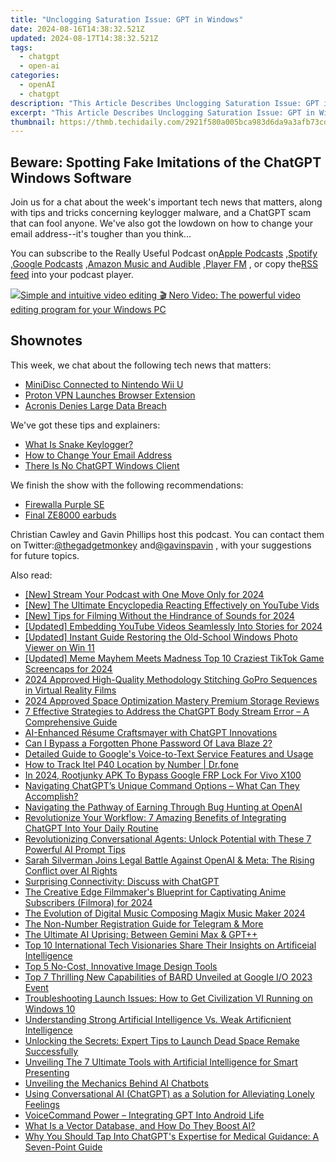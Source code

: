 ```yaml
---
title: "Unclogging Saturation Issue: GPT in Windows"
date: 2024-08-16T14:38:32.521Z
updated: 2024-08-17T14:38:32.521Z
tags:
  - chatgpt
  - open-ai
categories:
  - openAI
  - chatgpt
description: "This Article Describes Unclogging Saturation Issue: GPT in Windows"
excerpt: "This Article Describes Unclogging Saturation Issue: GPT in Windows"
thumbnail: https://thmb.techidaily.com/2921f580a005bca983d6da9a3afb73cd46b3297303a92739f51d69c3aa21056e.jpg
---
```


## Beware: Spotting Fake Imitations of the ChatGPT Windows Software

 Join us for a chat about the week's important tech news that matters, along with tips and tricks concerning keylogger malware, and a ChatGPT scam that can fool anyone. We've also got the lowdown on how to change your email address--it's tougher than you think...

 You can subscribe to the Really Useful Podcast on[Apple Podcasts](https://podcasts.apple.com/gb/podcast/the-really-useful-podcast/id1437847131?mt=2) ,[Spotify](https://open.spotify.com/show/283gDxLd6OTNEpRq6tN7ha) ,[Google Podcasts](https://www.google.com/podcasts?feed=aHR0cHM6Ly9hbmNob3IuZm0vcy8zMWJlNDcwL3BvZGNhc3QvcnNz) ,[Amazon Music and Audible](https://music.amazon.co.uk/podcasts/20ab73d4-5da2-46c7-a17f-dc6eb39bdb48/The-Really-Useful-Podcast) ,[Player FM](https://player.fm/series/the-really-useful-podcast-2491856) , or copy the[RSS feed](https://feeds.transistor.fm/the-really-useful-podcast) into your podcast player.

<!-- affiliate ads begin -->
<a href="https://store.nero.com/order/checkout.php?PRODS=42296685&QTY=1&AFFILIATE=108875&CART=1"><img src="http://cdnwww.nero.com/nero-com-wAssets/img/banners/2022/video-pp/ScreenshotSlider/Nero-Video-Advanced-editing.JPG" border="0">Simple and intuitive video editing
🎬 Nero Video:
The powerful video editing program for your Windows PC</a>
<!-- affiliate ads end -->
## Shownotes

This week, we chat about the following tech news that matters:

* [MiniDisc Connected to Nintendo Wii U](https://youtu.be/X1djSzam50g)
* [Proton VPN Launches Browser Extension](https://www.makeuseof.com/protonvpn-launches-browser-extensions/)
* [Acronis Denies Large Data Breach](https://www.theregister.com/2023/03/10/acronis%5Fdata%5Fbreach/)

We've got these tips and explainers:

* [What Is Snake Keylogger?](https://www.makeuseof.com/what-is-snake-keylogger-and-are-you-at-risk/)
* [How to Change Your Email Address](https://www.makeuseof.com/how-to-change-your-email-address-without-losing-important-data/)
* [There Is No ChatGPT Windows Client](https://www.makeuseof.com/chatgpt-windows-client-malware/)

We finish the show with the following recommendations:

* [Firewalla Purple SE](https://www.makeuseof.com/firewalla-purple-se-review/)
* [Final ZE8000 earbuds](https://www.makeuseof.com/final-ze8000-review/)

 Christian Cawley and Gavin Phillips host this podcast. You can contact them on Twitter:[@thegadgetmonkey](https://twitter.com/thegadgetmonkey) and[@gavinspavin](https://twitter.com/gavinspavin) , with your suggestions for future topics.


<ins class="adsbygoogle"
     style="display:block"
     data-ad-format="autorelaxed"
     data-ad-client="ca-pub-7571918770474297"
     data-ad-slot="1223367746"></ins>



<ins class="adsbygoogle"
     style="display:block"
     data-ad-client="ca-pub-7571918770474297"
     data-ad-slot="8358498916"
     data-ad-format="auto"
     data-full-width-responsive="true"></ins>

<span class="atpl-alsoreadstyle">Also read:</span>
<div><ul>
<li><a href="https://fox-cloud.techidaily.com/new-stream-your-podcast-with-one-move-only-for-2024/"><u>[New] Stream Your Podcast with One Move Only for 2024</u></a></li>
<li><a href="https://twitter-clips.techidaily.com/new-the-ultimate-encyclopedia-reacting-effectively-on-youtube-vids/"><u>[New] The Ultimate Encyclopedia  Reacting Effectively on YouTube Vids</u></a></li>
<li><a href="https://screen-video-capture.techidaily.com/new-tips-for-filming-without-the-hindrance-of-sounds-for-2024/"><u>[New] Tips for Filming Without the Hindrance of Sounds for 2024</u></a></li>
<li><a href="https://instagram-video-recordings.techidaily.com/updated-embedding-youtube-videos-seamlessly-into-stories-for-2024/"><u>[Updated] Embedding YouTube Videos Seamlessly Into Stories for 2024</u></a></li>
<li><a href="https://fox-hovers.techidaily.com/updated-instant-guide-restoring-the-old-school-windows-photo-viewer-on-win-11/"><u>[Updated] Instant Guide  Restoring the Old-School Windows Photo Viewer on Win 11</u></a></li>
<li><a href="https://tiktok-clips.techidaily.com/updated-meme-mayhem-meets-madness-top-10-craziest-tiktok-game-screencaps-for-2024/"><u>[Updated] Meme Mayhem Meets Madness  Top 10 Craziest TikTok Game Screencaps for 2024</u></a></li>
<li><a href="https://some-techniques.techidaily.com/2024-approved-high-quality-methodology-stitching-gopro-sequences-in-virtual-reality-films/"><u>2024 Approved  High-Quality Methodology  Stitching GoPro Sequences in Virtual Reality Films</u></a></li>
<li><a href="https://article-helps.techidaily.com/2024-approved-space-optimization-mastery-premium-storage-reviews/"><u>2024 Approved  Space Optimization Mastery  Premium Storage Reviews</u></a></li>
<li><a href="https://tech-revival.techidaily.com/7-effective-strategies-to-address-the-chatgpt-body-stream-error-a-comprehensive-guide/"><u>7 Effective Strategies to Address the ChatGPT Body Stream Error – A Comprehensive Guide</u></a></li>
<li><a href="https://tech-revival.techidaily.com/ai-enhanced-resume-craftsmayer-with-chatgpt-innovations/"><u>AI-Enhanced Résume Craftsmayer with ChatGPT Innovations</u></a></li>
<li><a href="https://android-unlock.techidaily.com/can-i-bypass-a-forgotten-phone-password-of-lava-blaze-2-by-drfone-android/"><u>Can I Bypass a Forgotten Phone Password Of Lava Blaze 2?</u></a></li>
<li><a href="https://extra-tips.techidaily.com/detailed-guide-to-googles-voice-to-text-service-features-and-usage/"><u>Detailed Guide to Google's Voice-to-Text Service Features and Usage</u></a></li>
<li><a href="https://android-location-track.techidaily.com/how-to-track-itel-p40-location-by-number-drfone-by-drfone-virtual-android/"><u>How to Track Itel P40 Location by Number | Dr.fone</u></a></li>
<li><a href="https://android-unlock.techidaily.com/in-2024-rootjunky-apk-to-bypass-google-frp-lock-for-vivo-x100-by-drfone-android/"><u>In 2024, Rootjunky APK To Bypass Google FRP Lock For Vivo X100</u></a></li>
<li><a href="https://tech-revival.techidaily.com/navigating-chatgpts-unique-command-options-what-can-they-accomplish/"><u>Navigating ChatGPT’s Unique Command Options – What Can They Accomplish?</u></a></li>
<li><a href="https://tech-revival.techidaily.com/navigating-the-pathway-of-earning-through-bug-hunting-at-openai/"><u>Navigating the Pathway of Earning Through Bug Hunting at OpenAI</u></a></li>
<li><a href="https://tech-revival.techidaily.com/revolutionize-your-workflow-7-amazing-benefits-of-integrating-chatgpt-into-your-daily-routine/"><u>Revolutionize Your Workflow: 7 Amazing Benefits of Integrating ChatGPT Into Your Daily Routine</u></a></li>
<li><a href="https://tech-revival.techidaily.com/revolutionizing-conversational-agents-unlock-potential-with-these-7-powerful-ai-prompt-tips/"><u>Revolutionizing Conversational Agents: Unlock Potential with These 7 Powerful AI Prompt Tips</u></a></li>
<li><a href="https://tech-revival.techidaily.com/sarah-silverman-joins-legal-battle-against-openai-and-meta-the-rising-conflict-over-ai-rights/"><u>Sarah Silverman Joins Legal Battle Against OpenAI & Meta: The Rising Conflict over AI Rights</u></a></li>
<li><a href="https://tech-revival.techidaily.com/surprising-connectivity-discuss-with-chatgpt/"><u>Surprising Connectivity: Discuss with ChatGPT</u></a></li>
<li><a href="https://facebook-video-share.techidaily.com/the-creative-edge-filmmakers-blueprint-for-captivating-anime-subscribers-filmora-for-2024/"><u>The Creative Edge  Filmmaker's Blueprint for Captivating Anime Subscribers (Filmora) for 2024</u></a></li>
<li><a href="https://extra-hints.techidaily.com/the-evolution-of-digital-music-composing-magix-music-maker-2024/"><u>The Evolution of Digital Music Composing  Magix Music Maker 2024</u></a></li>
<li><a href="https://tech-revival.techidaily.com/the-non-number-registration-guide-for-telegram-and-more/"><u>The Non-Number Registration Guide for Telegram & More</u></a></li>
<li><a href="https://tech-revival.techidaily.com/the-ultimate-ai-uprising-between-gemini-max-and-gptplusplus/"><u>The Ultimate AI Uprising: Between Gemini Max & GPT++</u></a></li>
<li><a href="https://tech-revival.techidaily.com/top-10-international-tech-visionaries-share-their-insights-on-artificeial-intelligence/"><u>Top 10 International Tech Visionaries Share Their Insights on Artificeial Intelligence</u></a></li>
<li><a href="https://tech-revival.techidaily.com/top-5-no-cost-innovative-image-design-tools/"><u>Top 5 No-Cost, Innovative Image Design Tools</u></a></li>
<li><a href="https://tech-revival.techidaily.com/top-7-thrilling-new-capabilities-of-bard-unveiled-at-google-io-2023-event/"><u>Top 7 Thrilling New Capabilities of BARD Unveiled at Google I/O 2023 Event</u></a></li>
<li><a href="https://win-answers.techidaily.com/troubleshooting-launch-issues-how-to-get-civilization-vi-running-on-windows-10/"><u>Troubleshooting Launch Issues: How to Get Civilization VI Running on Windows 10</u></a></li>
<li><a href="https://tech-revival.techidaily.com/understanding-strong-artificial-intelligence-vs-weak-artificnient-intelligence/"><u>Understanding Strong Artificial Intelligence Vs. Weak Artificnient Intelligence</u></a></li>
<li><a href="https://win-answers.techidaily.com/unlocking-the-secrets-expert-tips-to-launch-dead-space-remake-successfully/"><u>Unlocking the Secrets: Expert Tips to Launch Dead Space Remake Successfully</u></a></li>
<li><a href="https://tech-revival.techidaily.com/unveiling-the-7-ultimate-tools-with-artificial-intelligence-for-smart-presenting/"><u>Unveiling The 7 Ultimate Tools with Artificial Intelligence for Smart Presenting</u></a></li>
<li><a href="https://tech-revival.techidaily.com/unveiling-the-mechanics-behind-ai-chatbots/"><u>Unveiling the Mechanics Behind AI Chatbots</u></a></li>
<li><a href="https://tech-revival.techidaily.com/using-conversational-ai-chatgpt-as-a-solution-for-alleviating-lonely-feelings/"><u>Using Conversational AI (ChatGPT) as a Solution for Alleviating Lonely Feelings</u></a></li>
<li><a href="https://tech-revival.techidaily.com/voicecommand-power-integrating-gpt-into-android-life/"><u>VoiceCommand Power – Integrating GPT Into Android Life</u></a></li>
<li><a href="https://tech-revival.techidaily.com/what-is-a-vector-database-and-how-do-they-boost-ai/"><u>What Is a Vector Database, and How Do They Boost AI?</u></a></li>
<li><a href="https://tech-revival.techidaily.com/why-you-should-tap-into-chatgpts-expertise-for-medical-guidance-a-seven-point-guide/"><u>Why You Should Tap Into ChatGPT's Expertise for Medical Guidance: A Seven-Point Guide</u></a></li>
</ul></div>
